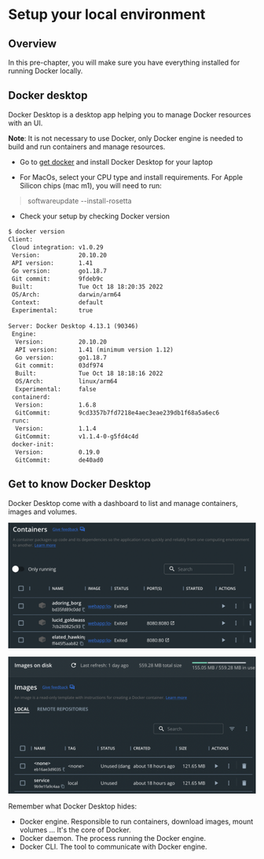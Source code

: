 # Setup your local environment

## Overview

In this pre-chapter, you will make sure you have everything installed for running Docker locally.

## Docker desktop

Docker Desktop is a desktop app helping you to manage Docker resources with an UI.

**Note**: It is not necessary to use Docker, only Docker engine is needed to build and run containers and manage resources.

- Go to [get docker](https://docs.docker.com/get-docker/) and install Docker Desktop for your laptop

- For MacOs, select your CPU type and install requirements.
  For Apple Silicon chips (mac m1), you will need to run:
> softwareupdate --install-rosetta

- Check your setup by checking Docker version
```
$ docker version
Client:
 Cloud integration: v1.0.29
 Version:           20.10.20
 API version:       1.41
 Go version:        go1.18.7
 Git commit:        9fdeb9c
 Built:             Tue Oct 18 18:20:35 2022
 OS/Arch:           darwin/arm64
 Context:           default
 Experimental:      true

Server: Docker Desktop 4.13.1 (90346)
 Engine:
  Version:          20.10.20
  API version:      1.41 (minimum version 1.12)
  Go version:       go1.18.7
  Git commit:       03df974
  Built:            Tue Oct 18 18:18:16 2022
  OS/Arch:          linux/arm64
  Experimental:     false
 containerd:
  Version:          1.6.8
  GitCommit:        9cd3357b7fd7218e4aec3eae239db1f68a5a6ec6
 runc:
  Version:          1.1.4
  GitCommit:        v1.1.4-0-g5fd4c4d
 docker-init:
  Version:          0.19.0
  GitCommit:        de40ad0
```

## Get to know Docker Desktop

Docker Desktop come with a dashboard to list and manage containers, images and volumes.

![](./assets/desktop-containers.png)

![](./assets/desktop-images.png)

Remember what Docker Desktop hides:
- Docker engine. Responsible to run containers, download images, mount volumes ... It's the core of Docker.
- Docker daemon. The process running the Docker engine.
- Docker CLI. The tool to communicate with Docker engine.
